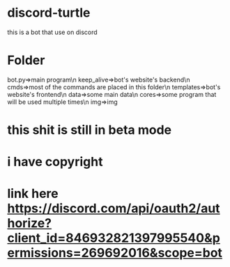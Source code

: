 ﻿# discord-turtle
this is a bot that use on discord
# Folder
bot.py=>main program\n
keep_alive=>bot's website's backend\n
cmds=>most of the commands are placed in this folder\n
templates=>bot's website's frontend\n
data=>some main data\n
cores=>some program that will be used multiple times\n
img=>img
# this shit is still in beta mode
# i have copyright
# link here https://discord.com/api/oauth2/authorize?client_id=846932821397995540&permissions=269692016&scope=bot
